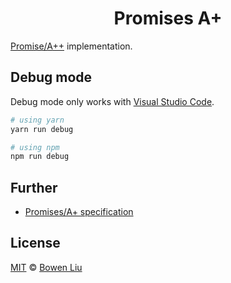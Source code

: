 <h1 align="center">Promises A+</h1>

[Promise/A++][spec-promise] implementation.

[spec-promise]: https://promisesaplus.com

## Debug mode

Debug mode only works with [Visual Studio Code](https://code.visualstudio.com/docs/typescript/typescript-debugging).

```bash
# using yarn
yarn run debug

# using npm
npm run debug
```

## Further

- [Promises/A+ specification][spec-promise]

## License

[MIT](./LICENSE) © [Bowen Liu](https://github.com/lbwa)
